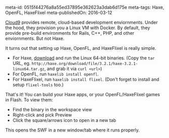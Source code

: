 meta-id: 0515f44276a8a55ed37895e362623a3dab6d175e
meta-tags: Haxe, OpenFL, HaxeFlixel
meta-publishedOn: 2016-03-12

[Cloud9](https://c9.io/) provides remote, cloud-based development enviornments. Under the hood, they provision you a Linux VM with Docker. By default, they provide pre-build environments for Rails, C++, PHP, and other enviornments. But not Haxe.

It turns out that setting up Haxe, OpenFL, and HaxeFlixel is really simple.

- For Haxe, [download](http://haxe.org/download/) and run the Linux 64-bit binaries. (Copy the `tar` URL, eg. `http://haxe.org/download/file/3.2.1/haxe-3.2.1-linux64.tar.gz`, and grab it via `curl <url>`)
- For OpenFL, run `haxelib install openfl`.
- For HaxeFlixel, run `haxelib install flixel`. (Don't forget to install and setup `flixel-tools` too.)

That's it! You can build your Haxe apps, or your OpenFL/HaxeFlixel games in Flash. To view them:

- Find the binary in the workspace view
- Right-click and pick Preview
- Click the square/arrows icon to open in a new tab

This opens the SWF in a new window/tab where it runs properly.